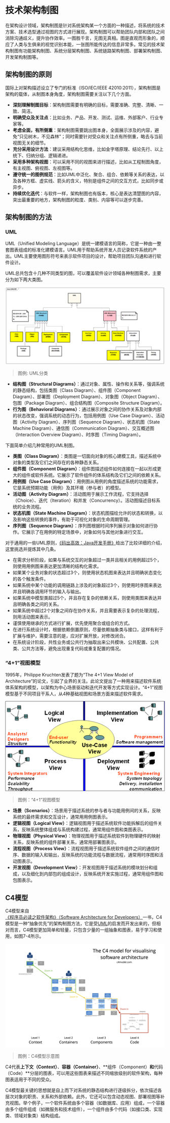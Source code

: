 # 技术架构制图

在架构设计领域，架构制图是针对系统架构某一个方面的一种描述，将系统的技术方案、技术选型通过视图的方式进行展现。架构制图可以帮助团队内部和团队之间消除沟通歧义，提升协作效率。一图胜千言，无图无真相。图是直观而形象的，顺应了人类与生俱来的视觉识别本能，一张图所能传达的信息非常多。常见的技术架构制图有功能架构制图、系统分层架构制图、系统链路架构制图、部署架构制图、开发架构制图等。

## 架构制图的原则

国际上对架构描述设立了专门的标准（ISO/IEC/IEEE 42010:2011），架构制图是架构的载体，从制图本身角度，架构制图需要关注以下几个方面。

- **深刻理解制图目标**：架构制图需要有明确的目标，需要准确、完整、清晰、一致、简洁。
- **明确受众及关注点**：比如业务、产品、开发、测试、运维、外部客户、行业专家等。
- **考虑全面，有所侧重**：架构制图需要跳出图本身，全面展示涉及的内容，避免“只见树木，不见森林”；同时需要针对受众和关注点有所侧重，略去与当前视图无关的细节。
- **充分采用设计方法**：建议采用结构化思维，比如金字塔原理、结论先行、以上统下、归纳分组、逻辑递进。
- **采用多种架构视图**：可以采用不同的视图来进行描述，比如从工程制图角度，有主视图、俯视图、左视图等。
- **遵守统一的图例规范**：比如UML中泛化、聚合、组合、依赖等关系的表达，以及各种方框、虚实线、箭头的含义，特别是组件之间的交互方式，比如同步或异步。
- **持续优化迭代**：与软件一样，架构制图也有版本，核心是表达清楚图的内容，突出最重要的地方，架构制图的粒度、类别、内容等可以逐步完善。

## 架构制图的方法

### UML

UML（Unified Modeling Language）是统一建模语言的简称，它是一种由一整套图表组成的标准化建模语言。UML用于帮助系统开发人员记录软件系统的产出。UML主要使用图形符号来表示软件项目的设计，帮助项目团队沟通和进行软件设计。

UML总共包含十几种不同类型的图，可以覆盖软件设计领域各种制图需求，主要分为如下两大类图。

![UML分类](images/UML分类.png)

> 图例: UML分类

- **结构图（Structural Diagrams）**：通过对象、属性、操作和关系等，强调系统的静态结构，包括类图（Class Diagram）、组件图（Component Diagram）、部署图（Deployment Diagram）、对象图（Object Diagram）、包图（Package Diagram）、组合结构图（Composite Structure Diagram）。
- **行为图（Behavioral Diagrams）**：通过展示对象之间的协作关系及对象内部的状态改变，强调系统的动态行为，包括用例图（Use Case Diagram）、活动图（Activity Diagram）、序列图（Sequence Diagram）、状态机图（State Machine Diagram）、通信图（Communication Diagram）、交互概述图（Interaction Overview Diagram）、时序图（Timing Diagram）。

下面简单介绍几种常用的UML制图。

- **类图（Class Diagram）**：类图是一切面向对象的核心建模工具，描述系统中对象的类型及它们之间存在的各种静态关系。
- **组件图（Component Diagram）**：组件图描述组件如何连接在一起以形成更大的组件或软件系统。它展示了软件组件的体系结构及它们之间的依赖关系。
- **用例图（Use Case Diagram）**：用例图从用例的角度描述系统的功能需求，它是系统预期功能（用例）及其环境（参与者）的模型。
- **活动图（Activity Diagram）**：活动图用于展示工作流程，它支持选择 （Choice）、迭代（Iteration）和并发（Concurrency）。活动图描述目标系统的业务流程。
- **状态机图（State Machine Diagram）**：状态机图描绘允许的状态和转换，以及影响这些转换的事件，有助于可视化对象的生命周期管理。
- **序列图（Sequence Diagram）**：序列图根据时间序列展示对象如何进行协作。它展示了在用例的特定场景中，对象如何与其他对象进行交互。

对于通用的一些UML原则，[《码出高效：Java开发手册》](https://m.douban.com/book/subject/30333948/)给出了比较详细的介绍，这里挑选并提炼其中几条。

- 在需求分析阶段，如果与系统交互的对象超过一类并且相关的用例超过5个，则使用用例图来表达更加清晰的结构化需求。
- 如果某个业务对象的状态超过3个，则使用状态机图来表达并且明确状态变化的各个触发条件。
- 如果系统中某个功能的调用链路上涉及的对象超过3个，则使用时序图来表达并且明确各调用环节的输入与输出。
- 如果系统中模型类超过5个，并且存在复杂的依赖关系，则使用类图来表达并且明确各类之间的关系。
- 如果系统中超过2个对象之间存在协作关系，并且需要表示复杂的处理流程，则用活动图来表示。
- 谨慎使用继承的方式进行扩展，优先使用聚合或组合的方式。
- 在进行系统设计时，根据依赖倒置原则，尽量依赖抽象类与接口，这样有利于扩展与维护，需要注意的是，应对扩展开放，对修改闭合。
- 在系统设计阶段，共性业务或公共行为抽取出来公共模块、公共配置、公共类、公共方法等，避免出现重复代码或重复配置的情况。

### “4+1”视图模型

1995年，Philippe Kruchten发表了题为“The 4+1 View Model of Architecture”的论文，引起了业界的关注。此论文提出了一种用来描述软件系统体系架构的模型，以架构为中心场景驱动和迭代开发等方式实现设计。“4+1”视图模型基于不同项目干系人，从4种基础视图和场景方面来描述软件需求。

![RUP 4+1模型](images/RUP-4+1.gif)

> 图例：“4+1”视图模型

- **场景（Scenarios）**：场景用于描述系统的参与者与功能用例间的关系，反映系统的最终需求和交互设计，通常用用例图表示。
- **逻辑视图（Logical View）**：逻辑视图用于描述系统软件功能拆解后的组件关系，反映系统整体组成与系统构建过程，通常用组件图和类图表示。
- **物理视图（Physical View）**：物理视图用于描述系统软件到物理硬件的映射关系，反映系统的组件部署关系，通常用部署图表示。
- **流程视图（Process View）**：流程视图用于描述系统软件组件之间的通信时序、数据的输入和输出，反映系统的功能流程与数据流程，通常用时序图和活动图表示。
- **开发视图（Development View）**：开发视图用于描述系统的模块划分和组成，以及细化到内部包的组成设计，反映系统开发实施过程，通常用组件图和包图表示。

## C4模型

C4模型来自[《程序员必读之软件架构》（Software Architecture for Developers）](https://item.jd.com/10026523364580.html)一书，C4模型是一种“抽象优先”的架构制图方法，它是受[UML](#uml)的启发而开发出来的，但相对而言，C4模型更加简单和轻量，只包含少量的一组抽象和图表，易于学习和使用，如图7-4所示。

![C4模型示意图](images/C4.png)

> 图例：C4模型示意图

C4代表**上下文（Context）**、**容器（Container）**、**组件（Component）**和**代码（Code）**分层的图表，可以用这些图表来描述不同缩放级别的软件架构，每种图表适用于不同的受众。

C4模型最关键的思想就是自上而下对系统的静态结构进行逐级拆分，依次描述各层次对象的职责、关系和外部依赖。此外，它还可以包含动态视图、部署视图等补充视图。举个例子，一个软件系统由多个容器（如数据库、应用）组成，一个容器由多个组件组成（如微服务和技术组件），一个组件由多个代码（如接口类、实现类、领域对象类）结构组成。
